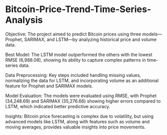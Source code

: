 # Bitcoin-Price-Trend-Time-Series-Analysis
Objective: The project aimed to predict Bitcoin prices using three models—Prophet, SARIMAX, and LSTM—by analyzing historical price and volume data.

Best Model: The LSTM model outperformed the others with the lowest RMSE (6,988.08), showing its ability to capture complex patterns in time-series data.

Data Preprocessing: Key steps included handling missing values, normalizing the data for LSTM, and incorporating volume as an additional feature for Prophet and SARIMAX models.

Model Evaluation: The models were evaluated using RMSE, with Prophet (34,248.69) and SARIMAX (35,276.66) showing higher errors compared to LSTM, which indicated better predictive accuracy.

Insights: Bitcoin price forecasting is complex due to volatility, but using advanced models like LSTM, along with features such as volume and moving averages, provides valuable insights into price movements.
